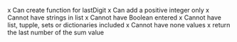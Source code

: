 x Can create function for lastDigit
x Can add a positive integer only
x Cannot have strings in list
x Cannot have Boolean entered
x Cannot have list, tupple, sets or dictionaries included
x Cannot have none values
x return the last number of the sum value


